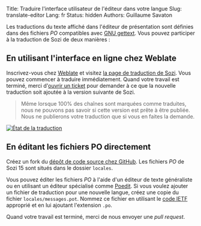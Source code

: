 Title: Traduire l'interface utilisateur de l'éditeur dans votre langue
Slug: translate-editor
Lang: fr
Status: hidden
Authors: Guillaume Savaton

Les traductions du texte affiché dans l'éditeur de présentation sont définies dans des
fichiers *PO* compatibles avec [GNU gettext](https://www.gnu.org/software/gettext/).
Vous pouvez participer à la traduction de Sozi de deux manières&nbsp;:

En utilisant l'interface en ligne chez Weblate
----------------------------------------------

Inscrivez-vous chez [Weblate](https://hosted.weblate.org)
et visitez [la page de traduction de Sozi](https://hosted.weblate.org/projects/sozi/translations/).
Vous pouvez commencer à traduire immédiatement.
Quand votre travail est terminé, merci d'[ouvrir un ticket](https://github.com/sozi-projects/Sozi/issues)
pour demander à ce que la nouvelle traduction soit ajoutée à la version suivante de Sozi.

> Même lorsque 100% des chaînes sont marquées comme traduites, nous
> ne pouvons pas savoir si cette version est prête à être publiée.
> Nous ne publierons votre traduction que si vous en faites la demande.

<a href="https://hosted.weblate.org/engage/sozi/?utm_source=widget">
<img src="https://hosted.weblate.org/widgets/sozi/-/translations/multi-auto.svg" alt="État de la traduction" />
</a>

En éditant les fichiers PO directement
--------------------------------------

Créez un fork du [dépôt de code source chez GitHub](https://github.com/sozi-projects/Sozi).
Les fichiers *PO* de Sozi 15 sont situés dans le dossier `locales`.

Vous pouvez éditer les fichiers *PO* à l'aide d'un éditeur de texte généraliste
ou en utilisant un éditeur spécialisé comme [Poedit](http://poedit.net/).
Si vous voulez ajouter un fichier de traduction pour une nouvelle langue,
créez une copie du fichier `locales/messages.pot`.
Nommez ce fichier en utilisant le [code IETF](http://www.langtag.net/) approprié
et en lui ajoutant l'extension `.po`.

Quand votre travail est terminé, merci de nous envoyer une *pull request*.
